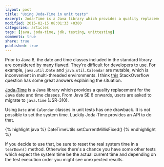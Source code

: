 ```yaml
---
layout: post
title: "Using Joda-Time in unit tests"
excerpt: Joda-Time is a Java library which provides a quality replacement for the Java date and time classes.
modified: 2015-02-15 08:01:33 +0300
categories: articles
tags: [java, joda-time, jdk, testing, unittesting]
comments: true
share: true
published: true
---
```


Prior to Java 8, the date and time classes included in the standard library are considered by many flawed. They're difficult for developers to use. For example, `java.util.Date` and `java.util.Calendar` are mutable, which is inconvenient in multi-threaded environments. I think [this](https://stackoverflow.com/questions/1969442/whats-wrong-with-java-date-time-api "StackOverflow question") StackOverflow question has some great answers explaining the situation.

[Joda-Time](http://www.joda.org/joda-time/ "Joda-Time project page") is a Java library which provides a quality replacement for the Java date and time classes. From Java SE 8 onwards, users are asked to migrate to `java.time` (JSR-310).

Using `Date` and `Calendar` classes in unit tests has one drawback. It is not possible to set the system time. Luckily Joda-Time provides an API to do that.

{% highlight java %}
DateTimeUtils.setCurrentMillisFixed()
{% endhighlight %}

If you decide to use that, be sure to reset the real system time in a `tearDown()` method. Otherwise there's a chance you have some other tests which expect the system time be the actual current time and depending on the test execution order you might see unexpected results.
